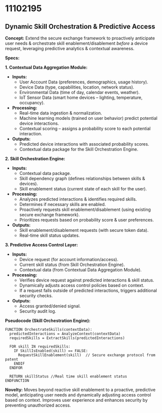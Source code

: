 # 11102195

## Dynamic Skill Orchestration & Predictive Access

**Concept:** Extend the secure exchange framework to proactively anticipate user needs & orchestrate skill enablement/disablement *before* a device request, leveraging predictive analytics & contextual awareness.

**Specs:**

**1. Contextual Data Aggregation Module:**

*   **Inputs:**
    *   User Account Data (preferences, demographics, usage history).
    *   Device Data (type, capabilities, location, network status).
    *   Environmental Data (time of day, calendar events, weather).
    *   IoT Sensor Data (smart home devices – lighting, temperature, occupancy).
*   **Processing:**
    *   Real-time data ingestion & normalization.
    *   Machine learning models (trained on user behavior) predict potential device interactions.
    *   Contextual scoring – assigns a probability score to each potential interaction.
*   **Outputs:**
    *   Predicted device interactions with associated probability scores.
    *   Contextual data package for the Skill Orchestration Engine.

**2. Skill Orchestration Engine:**

*   **Inputs:**
    *   Contextual data package.
    *   Skill dependency graph (defines relationships between skills & devices).
    *   Skill enablement status (current state of each skill for the user).
*   **Processing:**
    *   Analyzes predicted interactions & identifies required skills.
    *   Determines if necessary skills are enabled.
    *   Proactively requests skill enablement/disablement (using existing secure exchange framework).
    *   Prioritizes requests based on probability score & user preferences.
*   **Outputs:**
    *   Skill enablement/disablement requests (with secure token data).
    *   Real-time skill status updates.

**3. Predictive Access Control Layer:**

*   **Inputs:**
    *   Device request (for account information/access).
    *   Current skill status (from Skill Orchestration Engine).
    *   Contextual data (from Contextual Data Aggregation Module).
*   **Processing:**
    *   Verifies device request against predicted interactions & skill status.
    *   Dynamically adjusts access control policies based on context.
    *   If a request falls outside of predicted interactions, triggers additional security checks.
*   **Outputs:**
    *   Access granted/denied signal.
    *   Security audit log.

**Pseudocode (Skill Orchestration Engine):**

```
FUNCTION OrchestrateSkills(contextData):
  predictedInteractions = AnalyzeContext(contextData)
  requiredSkills = ExtractSkills(predictedInteractions)

  FOR skill IN requiredSkills:
    IF SkillIsEnabled(skill) == FALSE:
      RequestSkillEnablement(skill)  // Secure exchange protocol from patent
    ENDIF
  ENDFOR

  RETURN skillStatus //Real time skill enablement status
ENDFUNCTION
```

**Novelty:** Moves beyond reactive skill enablement to a proactive, predictive model, anticipating user needs and dynamically adjusting access control based on context. Improves user experience and enhances security by preventing unauthorized access.